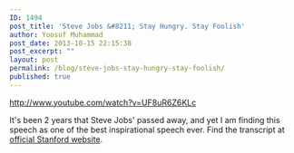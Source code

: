 ```yaml
---
ID: 1494
post_title: 'Steve Jobs &#8211; Stay Hungry. Stay Foolish'
author: Yoosuf Muhammad
post_date: 2013-10-15 22:15:38
post_excerpt: ""
layout: post
permalink: /blog/steve-jobs-stay-hungry-stay-foolish/
published: true
---
```

http://www.youtube.com/watch?v=UF8uR6Z6KLc

It's been 2 years that Steve Jobs' passed away, and yet I am finding this speech as one of the best inspirational speech ever. Find the transcript at <a href="http://news.stanford.edu/news/2005/june15/jobs-061505.html" target="_blank">official Stanford website</a>.